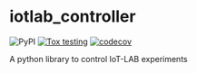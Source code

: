 # iotlab_controller
![PyPI](https://img.shields.io/pypi/v/iotlab-controller)
[![Tox testing](https://github.com/miri64/iotlab_controller/actions/workflows/tox.yml/badge.svg?branch=master)](https://github.com/miri64/iotlab_controller/actions/workflows/tox.yml)
[![codecov](https://codecov.io/gh/miri64/iotlab_controller/branch/master/graph/badge.svg?token=JR3TH5SR67)](https://codecov.io/gh/miri64/iotlab_controller)

A python library to control IoT-LAB experiments
